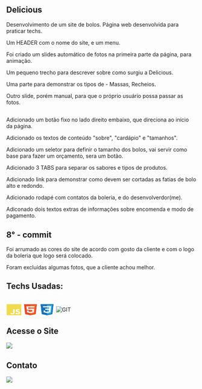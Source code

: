 ## Delicious

Desenvolvimento de um site de bolos.
Página web desenvolvida para praticar techs.

Um HEADER com o nome do site, e um menu.

Foi criado um slides automático de fotos na primeira parte da página, para animação.

Um pequeno trecho para descrever sobre como surgiu a Delicious.

Uma parte para demonstrar os tipos de - Massas, Recheios.

Outro slide, porém manual, para que o próprio usuário possa passar as fotos.

##
Adicionado um botão fixo no lado direito embaixo, que direciona ao início da página.

Adicionado os textos de conteúdo "sobre", "cardápio" e "tamanhos".

Adicionado um seletor para definir o tamanho dos bolos, vai servir como base para fazer um orçamento, sera um botão.

Adicionado 3 TABS para separar os sabores e tipos de produtos.

Adicionado link para demonstrar como devem ser cortadas as fatias de bolo alto e redondo.

Adicionado rodapé com contatos da boleria, e do desenvolverdor(me).

Adiconado dois textos extras de informações sobre encomenda e modo de pagamento.

## 8° - commit

Foi arrumado as cores do site de acordo com gosto da cliente e com o logo da boleria que logo será colocado.

Foram excluídas algumas fotos, que a cliente achou melhor.


## Techs Usadas:
</div>
  <div style="display: inline_block"><br>
    <img align="center" alt="Js" height="30" width="40" src="https://raw.githubusercontent.com/devicons/devicon/master/icons/javascript/javascript-plain.svg">
    <img align="center" alt="HTML" height="30" width="40" src="https://raw.githubusercontent.com/devicons/devicon/master/icons/html5/html5-original.svg">
    <img align="center" alt="CSS" height="30" width="40" src="https://raw.githubusercontent.com/devicons/devicon/master/icons/css3/css3-original.svg"> 
    <img align="center" alt="GIT" heigth="30" width="40" src="https://cdn.jsdelivr.net/gh/devicons/devicon/icons/git/git-original.svg">
  </div>
</div>

## Acesse o Site 
<a href="https://delicious-xi.vercel.app/" target="_blank"><img src="https://img.shields.io/badge/website-000000?style=for-the-badge&logo=About.me&logoColor=white"></a>

## Contato
<a href="https://www.instagram.com/delicious_da_vih/?next=%2F" target="_blank"><img src="https://img.shields.io/badge/-Instagram-%23E4405F?style=for-the-badge&logo=instagram&logoColor=white" target="_blank"></a>
